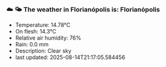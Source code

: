 ### ☁️ 🌤️  The weather in Florianópolis is: Florianópolis

- Temperature: 14.78°C
- On flesh: 14.3°C
- Relative air humidity: 76%
- Rain: 0.0 mm
- Description: Clear sky
- last updated: 2025-08-14T21:17:05.584456
